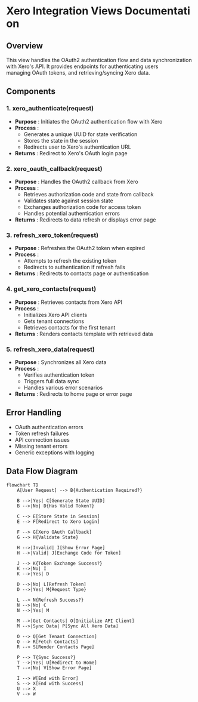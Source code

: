 # **Xero Integration Views Documentation**

## **Overview**

This view handles the OAuth2 authentication flow and data synchronization with Xero's API. It provides endpoints for authenticating users managing OAuth tokens, and retrieving/syncing Xero data.

## **Components**

### **1. xero_authenticate(request)**

- **Purpose** : Initiates the OAuth2 authentication flow with Xero
- **Process** :
    - Generates a unique UUID for state verification
    - Stores the state in the session
    - Redirects user to Xero's authentication URL
- **Returns** : Redirect to Xero's OAuth login page

### **2. xero_oauth_callback(request)**

- **Purpose** : Handles the OAuth2 callback from Xero
- **Process** :
    - Retrieves authorization code and state from callback
    - Validates state against session state
    - Exchanges authorization code for access token
    - Handles potential authentication errors
- **Returns** : Redirects to data refresh or displays error page

### **3. refresh_xero_token(request)**

- **Purpose** : Refreshes the OAuth2 token when expired
- **Process** :
    - Attempts to refresh the existing token
    - Redirects to authentication if refresh fails
- **Returns** : Redirects to contacts page or authentication

### **4. get_xero_contacts(request)**

- **Purpose** : Retrieves contacts from Xero API
- **Process** :
    - Initializes Xero API clients
    - Gets tenant connections
    - Retrieves contacts for the first tenant
- **Returns** : Renders contacts template with retrieved data

### **5. refresh_xero_data(request)**

- **Purpose** : Synchronizes all Xero data
- **Process** :
    - Verifies authentication token
    - Triggers full data sync
    - Handles various error scenarios
- **Returns** : Redirects to home page or error page

## **Error Handling**

- OAuth authentication errors
- Token refresh failures
- API connection issues
- Missing tenant errors
- Generic exceptions with logging

## **Data Flow Diagram**

```mermaid
flowchart TD
    A[User Request] --> B{Authentication Required?}
    
    B -->|Yes| C[Generate State UUID]
    B -->|No| D{Has Valid Token?}
    
    C --> E[Store State in Session]
    E --> F[Redirect to Xero Login]
    
    F --> G[Xero OAuth Callback]
    G --> H{Validate State}
    
    H -->|Invalid| I[Show Error Page]
    H -->|Valid| J[Exchange Code for Token]
    
    J --> K{Token Exchange Success?}
    K -->|No| I
    K -->|Yes| D
    
    D -->|No| L[Refresh Token]
    D -->|Yes| M{Request Type}
    
    L --> N{Refresh Success?}
    N -->|No| C
    N -->|Yes| M
    
    M -->|Get Contacts| O[Initialize API Client]
    M -->|Sync Data| P[Sync All Xero Data]
    
    O --> Q[Get Tenant Connection]
    Q --> R[Fetch Contacts]
    R --> S[Render Contacts Page]
    
    P --> T{Sync Success?}
    T -->|Yes| U[Redirect to Home]
    T -->|No| V[Show Error Page]
    
    I --> W[End with Error]
    S --> X[End with Success]
    U --> X
    V --> W

```